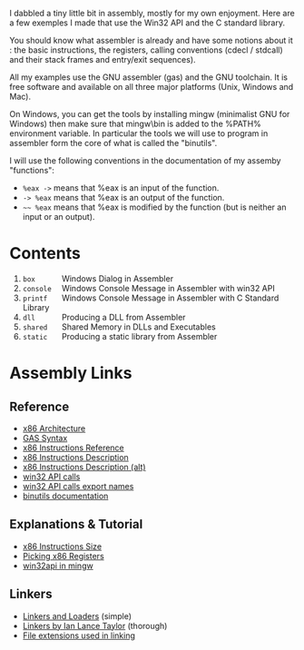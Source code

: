 I dabbled a tiny little bit in assembly, mostly for my own enjoyment. Here are a
few exemples I made that use the Win32 API and the C standard library.

You should know what assembler is already and have some notions about it : the
basic instructions, the registers, calling conventions (cdecl / stdcall) and
their stack frames and entry/exit sequences).

All my examples use the GNU assembler (gas) and the GNU toolchain. It is free
software and available on all three major platforms (Unix, Windows and Mac).

On Windows, you can get the tools by installing mingw (minimalist GNU for
Windows) then make sure that mingw\bin is added to the %PATH% environment
variable. In particular the tools we will use to program in assembler form the
core of what is called the "binutils".

I will use the following conventions in the documentation of my assemby
"functions":

- `%eax ->` means that %eax is an input of the function.
- `-> %eax` means that %eax is an output of the function.
- `~~ %eax` means that %eax is modified by the function
    (but is neither an input or an output).

Contents
================================================================================

1. `box      ` Windows Dialog in Assembler
2. `console  ` Windows Console Message in Assembler with win32 API
3. `printf   ` Windows Console Message in Assembler with C Standard Library
4. `dll      ` Producing a DLL from Assembler
5. `shared   ` Shared Memory in DLLs and Executables
6. `static   ` Producing a static library from Assembler

Assembly Links
================================================================================

Reference
--------------------------------------------------------------------------------

- [x86 Architecture](http://en.wikibooks.org/wiki/X86_Assembly/X86_Architecture)
- [GAS Syntax](http://en.wikibooks.org/wiki/X86_Assembly/GAS_Syntax)
- [x86 Instructions Reference](http://ref.x86asm.net/)
- [x86 Instructions Description](http://home.comcast.net/~fbui/intel.html)
- [x86 Instructions Description (alt)](http://home.myfairpoint.net/fbkotler/nasmdocc.html)
- [win32 API calls](http://msdn.microsoft.com/en-us/windows/ff404219)
- [win32 API calls export names](http://homepage.mac.com/randyhyde/webster.cs.ucr.edu/Win32Asm/win32API.html)
- [binutils documentation](http://sourceware.org/binutils/)

Explanations & Tutorial
--------------------------------------------------------------------------------

- [x86 Instructions Size](http://www.swansontec.com/sintel.html)
- [Picking x86 Registers](http://www.swansontec.com/sregisters.html)
- [win32api in mingw](http://uglyhunk.in/articles/assembly/)

Linkers
--------------------------------------------------------------------------------

- [Linkers and Loaders](http://www.linuxjournal.com/article/6463) (simple)
- [Linkers by Ian Lance Taylor](http://www.airs.com/blog/index.php?s=linkers)
  (thorough)
- [File extensions used in linking](http://stackoverflow.com/questions/6422478/linking-a-lib-and-def-files)
